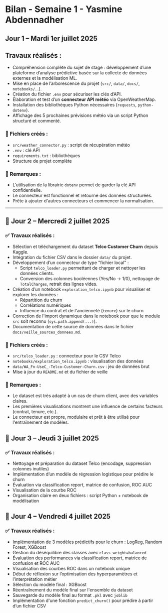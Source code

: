 # Bilan - Semaine 1 - Yasmine Abdennadher

##  Jour 1 – Mardi 1er juillet 2025

## Travaux réalisés :
- Compréhension complète du sujet de stage : développement d’une plateforme d’analyse prédictive basée sur la collecte de données externes et la modélisation ML.
- Mise en place de l’arborescence du projet (`src/`, `data/`, `docs/`, `notebooks/`…).
- Création du fichier `.env` pour sécuriser les clés d’API.
- Élaboration et test d’un **connecteur API météo** via OpenWeatherMap.
- Installation des bibliothèques Python nécessaires (`requests`, `python-dotenv`).
- Affichage des 5 prochaines prévisions météo via un script Python structuré et commenté.

### 🔧 Fichiers créés :
- `src/weather_connector.py` : script de récupération météo
- `.env` : clé API
- `requirements.txt` : bibliothèques
- Structure de projet complète

### 📌 Remarques :
- L’utilisation de la librairie `dotenv` permet de garder la clé API confidentielle.
- Le connecteur est fonctionnel et retourne des données structurées.
- Prête à ajouter d'autres connecteurs et commencer la normalisation.

---

## 📅 Jour 2 – Mercredi 2 juillet 2025

### ✅ Travaux réalisés :
- Sélection et téléchargement du dataset **Telco Customer Churn** depuis Kaggle.
- Intégration du fichier CSV dans le dossier `data/` du projet.
- Développement d’un connecteur de type "fichier local" :
  - Script `telco_loader.py` permettant de charger et nettoyer les données clients.
  - Conversion des colonnes booléennes (Yes/No → 1/0), nettoyage de `TotalCharges`, retrait des lignes vides.
- Création d’un notebook `exploration_telco.ipynb` pour visualiser et explorer les données :
  - Répartition du churn
  - Corrélations numériques
  - Influence du contrat et de l'ancienneté (`tenure`) sur le churn
- Correction de l'import dynamique dans le notebook pour que le module `src` soit reconnu (`sys.path.append(...)`).
- Documentation de cette source de données dans le fichier `docs/veille_sources_donnees.md`.

### 🔧 Fichiers créés :
- `src/telco_loader.py` : connecteur pour le CSV Telco
- `notebooks/exploration_telco.ipynb` : visualisation des données
- `data/WA_Fn-UseC_-Telco-Customer-Churn.csv` : jeu de données brut
- Mise à jour du `README.md` et du fichier de veille

### 📌 Remarques :
- Le dataset est très adapté à un cas de churn client, avec des variables claires.
- Les premières visualisations montrent une influence de certains facteurs (contrat, tenure, etc.).
- Le connecteur est propre, modulaire et prêt à être utilisé pour l'entraînement de modèles.


## 📅 Jour 3 – Jeudi 3 juillet 2025

### ✅ Travaux réalisés :
- Nettoyage et préparation du dataset Telco (encodage, suppression colonnes inutiles)
- Implémentation d’un modèle de régression logistique pour prédire le churn
- Évaluation via classification report, matrice de confusion, ROC AUC
- Visualisation de la courbe ROC
- Organisation claire en deux fichiers : script Python + notebook de modélisation

## 📅 Jour 4 – Vendredi 4 juillet 2025

### ✅ Travaux réalisés :
- Implémentation de 3 modèles prédictifs pour le churn : LogReg, Random Forest, XGBoost
- Gestion du déséquilibre des classes avec `class_weight=balanced`
- Évaluation des performances via classification report, matrice de confusion et ROC AUC
- Visualisation des courbes ROC dans un notebook unique
- Début de réflexion sur l’optimisation des hyperparamètres et l’interprétation métier
- Sélection du modèle final : XGBoost
- Réentraînement du modèle final sur l'ensemble du dataset
- Sauvegarde du modèle final au format `.pkl` avec `joblib`
- Implémentation d'une fonction `predict_churn()` pour prédire à partir d’un fichier CSV

